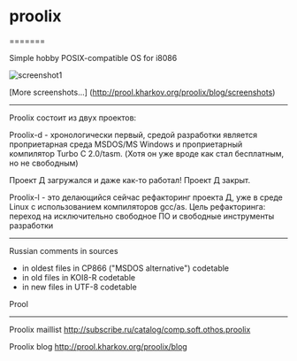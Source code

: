 # proolix
  =======

Simple hobby POSIX-compatible OS for i8086

![screenshot1](http://prool.kharkov.org/proolix/blog/wp-content/uploads/proolix-machine-300x167.png "After booting")

[More screenshots...] (http://prool.kharkov.org/proolix/blog/screenshots)

---

Proolix состоит из двух проектов:

Proolix-d - хронологически первый, средой разработки является проприетарная среда MSDOS/MS Windows и проприетарный компилятор Turbo C 2.0/tasm.
(Хотя он уже вроде как стал бесплатным, но не свободным)

Проект Д загружался и даже как-то работал! Проект Д закрыт.

Proolix-l - это делающийся сейчас рефакторинг проекта Д, уже в среде Linux с использованием компиляторов gcc/as.
Цель рефакторинга: переход на исключительно свободное ПО и свободные инструменты разработки

---

Russian comments in sources

- in oldest files in CP866 ("MSDOS alternative") codetable
- in old files in KOI8-R codetable
- in new files in UTF-8 codetable

Prool

---

Proolix maillist http://subscribe.ru/catalog/comp.soft.othos.proolix

Proolix blog http://prool.kharkov.org/proolix/blog
